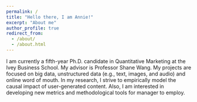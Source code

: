 ```yaml
---
permalink: /
title: "Hello there, I am Annie!"
excerpt: "About me"
author_profile: true
redirect_from: 
  - /about/
  - /about.html
---
```


I am currently a fifth-year Ph.D. candidate in Quantitative Marketing at the Ivey Business School. My advisor is Professor Shane Wang. My projects are focused on big data, unstructured data (e.g., text, images, and audio) and online 
word of mouth. In my research, I strive to empirically model the causal impact of user-generated content. 
Also, I am interested in developing new metrics and methodological tools for manager to employ.
